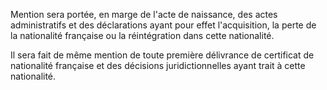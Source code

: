 Mention sera portée, en marge de l'acte de naissance, des actes administratifs et des déclarations ayant pour effet l'acquisition, la perte de la nationalité française ou la réintégration dans cette nationalité.

Il sera fait de même mention de toute première délivrance de certificat de nationalité française et des décisions juridictionnelles ayant trait à cette nationalité.
